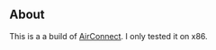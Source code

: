 ## About

This is a a build of [AirConnect](https://github.com/philippe44/AirConnect). I only tested it on x86.